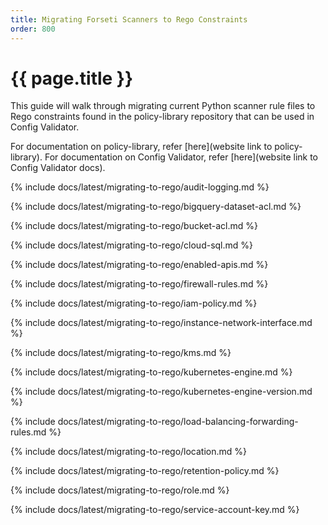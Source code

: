 ```yaml
---
title: Migrating Forseti Scanners to Rego Constraints
order: 800
---
```


# {{ page.title }}

This guide will walk through migrating current Python scanner rule files to Rego 
constraints found in the policy-library repository that can be used in Config Validator.

For documentation on policy-library, refer [here](website link to policy-library).
For documentation on Config Validator, refer [here](website link to Config Validator docs).

{% include docs/latest/migrating-to-rego/audit-logging.md %}

{% include docs/latest/migrating-to-rego/bigquery-dataset-acl.md %}

{% include docs/latest/migrating-to-rego/bucket-acl.md %}

{% include docs/latest/migrating-to-rego/cloud-sql.md %}

{% include docs/latest/migrating-to-rego/enabled-apis.md %}

{% include docs/latest/migrating-to-rego/firewall-rules.md %}

{% include docs/latest/migrating-to-rego/iam-policy.md %}

{% include docs/latest/migrating-to-rego/instance-network-interface.md %}

{% include docs/latest/migrating-to-rego/kms.md %}

{% include docs/latest/migrating-to-rego/kubernetes-engine.md %}

{% include docs/latest/migrating-to-rego/kubernetes-engine-version.md %}

{% include docs/latest/migrating-to-rego/load-balancing-forwarding-rules.md %}

{% include docs/latest/migrating-to-rego/location.md %}

{% include docs/latest/migrating-to-rego/retention-policy.md %}

{% include docs/latest/migrating-to-rego/role.md %}

{% include docs/latest/migrating-to-rego/service-account-key.md %}